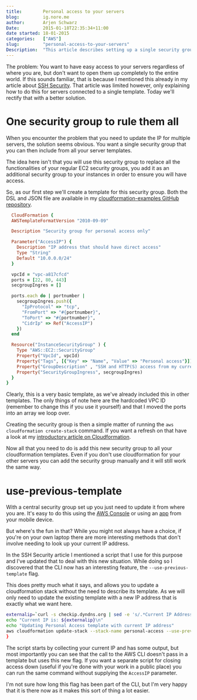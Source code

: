 ```yaml
---
title:        Personal access to your servers  
blog:         ig.nore.me  
author:       Arjen Schwarz  
Date:         2015-01-18T22:35:34+11:00   
date started: 18-01-2015  
categories:   ["AWS"]
slug:         "personal-access-to-your-servers"
Description:  "This article describes setting up a single security group with cloudformation that you can use to ensure you can easily gain access to your servers wherever you are. And as a bonus it describes how you can update the parameters of your stack from the command line without needing access to its template."
---
```


The problem: You want to have easy access to your servers regardless of where you are, but don't want to open them up completely to the entire world. If this sounds familiar, that is because I mentioned this already in my article about [SSH Security](http://ig.nore.me/2014/08/securing-ssh-access-with-cloudformation/). That article was limited however, only explaining how to do this for servers connected to a single template. Today we'll rectify that with a better solution.

# One security group to rule them all

When you encounter the problem that you need to update the IP for multiple servers, the solution seems obvious. You want a single security group that you can then include from all your server templates.

The idea here isn't that you will use this security group to replace all the functionalities of your regular EC2 security groups, you add it as an additional security group to your instances in order to ensure you will have access.

So, as our first step we'll create a template for this security group. Both the DSL and JSON file are available in my [cloudformation-examples GitHub repository](https://github.com/ArjenSchwarz/cloudformation-templates).

```ruby
  CloudFormation {
  AWSTemplateFormatVersion "2010-09-09"

  Description "Security group for personal access only"

  Parameter("AccessIP") {
    Description "IP address that should have direct access"
    Type "String"
    Default "10.0.0.0/24"
  }

  vpcId = "vpc-a817cfcd"
  ports = [22, 80, 443]
  secgroupIngres = []

  ports.each do | portnumber |
    secgroupIngres.push({
      "IpProtocol" => "tcp",
      "FromPort" => "#{portnumber}",
      "ToPort" => "#{portnumber}",
      "CidrIp" => Ref("AccessIP")
    })
  end

  Resource("InstanceSecurityGroup" ) {
    Type "AWS::EC2::SecurityGroup"
    Property("VpcId", vpcId)
    Property("Tags", [{"Key" => "Name", "Value" => "Personal access"}])
    Property("GroupDescription" , "SSH and HTTP(S) access from my current IP Address")
    Property("SecurityGroupIngress", secgroupIngres)
  }
}
```

Clearly, this is a very basic template, as we've already included this in other templates. The only things of note here are the hardcoded VPC ID (remember to change this if you use it yourself) and that I moved the ports into an array we loop over.

Creating the security group is then a simple matter of running the `aws cloudformation create-stack` command. If you want a refresh on that have a look at my [introductory article on Cloudformation](http://ig.nore.me/2014/08/the-first-babysteps-with-cloudformation/).

Now all that you need to do is add this new security group to all your cloudformation templates. Even if you don't use cloudformation for your other servers you can add the security group manually and it will still work the same way.

# use-previous-template

With a central security group set up you just need to update it from where you are. It's easy to do this using the [AWS Console](https://aws.amazon.com/console/) or using an [app](http://pocketconsoleapp.com) from your mobile device.

But where's the fun in that? While you might not always have a choice, if you're on your own laptop there are more interesting methods that don't involve needing to look up your current IP address.

In the SSH Security article I mentioned a script that I use for this purpose and I've updated that to deal with this new situation. While doing so I discovered that the CLI now has an interesting feature, the `--use-previous-template` flag. 

This does pretty much what it says, and allows you to update a cloudformation stack without the need to describe its template. As we will only need to update the existing template with a new IP address that is exactly what we want here.

```bash
externalip=`curl -s checkip.dyndns.org | sed -e 's/.*Current IP Address: //' -e 's/<.*$//'`
echo "Current IP is: ${externalip}\n"
echo "Updating Personal Access template with current IP address"
aws cloudformation update-stack --stack-name personal-access --use-previous-template --parameters ParameterKey=AccessIP,ParameterValue=${externalip}/32 --profile blogs
}
```

The script starts by collecting your current IP and has some output, but most importantly you can see that the call to the AWS CLI doesn't pass in a template but uses this new flag. If you want a separate script for closing access down (useful if you're done with your work in a public place) you can run the same command without supplying the `AccessIP` parameter.

I'm not sure how long this flag has been part of the CLI, but I'm very happy that it is there now as it makes this sort of thing a lot easier.